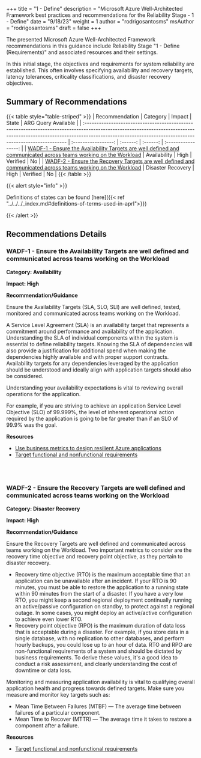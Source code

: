 +++
title = "1 - Define"
description = "Microsoft Azure Well-Architected Framework best practices and recommendations for the Reliability Stage - 1 - Define"
date = "9/18/23"
weight = 1
author = "rodrigosantosms"
msAuthor = "rodrigosantosms"
draft = false
+++

The presented Microsoft Azure Well-Architected Framework recommendations in this guidance include Reliability Stage "1 - Define (Requirements)" and associated resources and their settings.

In this initial stage, the objectives and requirements for system reliability are established. This often involves specifying availability and recovery targets, latency tolerances, criticality classifications, and disaster recovery objectives.

## Summary of Recommendations

{{< table style="table-striped" >}}
| Recommendation                                                                                                                                                                                                                      |  Category           |  Impact         |  State            | ARG Query Available |
| :---------------------------------------------------------------------------------------------------------------------------------------------------------------------------------------------------------------------------------- | :-----------------: | :------:        | :------:          | :-----------------: |
| [WADF-1 - Ensure the Availability Targets are well defined and communicated across teams working on the Workload](#wadf-1---ensure-the-availability-targets-are-well-defined-and-communicated-across-teams-working-on-the-workload) | Availability        | High            | Verified          |         No          |
| [WADF-2 - Ensure the Recovery Targets are well defined and communicated across teams working on the Workload](#wadf-2---ensure-the-recovery-targets-are-well-defined-and-communicated-across-teams-working-on-the-workload)         | Disaster Recovery   | High            | Verified          |         No          |
{{< /table >}}

{{< alert style="info" >}}

Definitions of states can be found [here]({{< ref "../../../_index.md#definitions-of-terms-used-in-aprl">}})

{{< /alert >}}

## Recommendations Details

### WADF-1 - Ensure the Availability Targets are well defined and communicated across teams working on the Workload

**Category: Availability**

**Impact: High**

**Recommendation/Guidance**

Ensure the Availability Targets (SLA, SLO, SLI) are well defined, tested, monitored and communicated across teams working on the Workload.

A Service Level Agreement (SLA) is an availability target that represents a commitment around performance and availability of the application. Understanding the SLA of individual components within the system is essential to define reliability targets. Knowing the SLA of dependencies will also provide a justification for additional spend when making the dependencies highly available and with proper support contracts. Availability targets for any dependencies leveraged by the application should be understood and ideally align with application targets should also be considered.

Understanding your availability expectations is vital to reviewing overall operations for the application.

For example, if you are striving to achieve an application Service Level Objective (SLO) of 99.999%, the level of inherent operational action required by the application is going to be far greater than if an SLO of 99.9% was the goal.

**Resources**

- [Use business metrics to design resilient Azure applications](https://learn.microsoft.com/ja-jp/azure/well-architected/resiliency/business-metrics#workload-availability-targets)
- [Target functional and nonfunctional requirements](https://learn.microsoft.com/ja-jp/azure/well-architected/resiliency/design-requirements)

<br><br>

### WADF-2 - Ensure the Recovery Targets are well defined and communicated across teams working on the Workload

**Category: Disaster Recovery**

**Impact: High**

**Recommendation/Guidance**

Ensure the Recovery Targets are well defined and communicated across teams working on the Workload.
Two important metrics to consider are the recovery time objective and recovery point objective, as they pertain to disaster recovery.

- Recovery time objective (RTO) is the maximum acceptable time that an application can be unavailable after an incident. If your RTO is 90 minutes, you must be able to restore the application to a running state within 90 minutes from the start of a disaster. If you have a very low RTO, you might keep a second regional deployment continually running an active/passive configuration on standby, to protect against a regional outage. In some cases, you might deploy an active/active configuration to achieve even lower RTO.
- Recovery point objective (RPO) is the maximum duration of data loss that is acceptable during a disaster. For example, if you store data in a single database, with no replication to other databases, and perform hourly backups, you could lose up to an hour of data.
RTO and RPO are non-functional requirements of a system and should be dictated by business requirements. To derive these values, it's a good idea to conduct a risk assessment, and clearly understanding the cost of downtime or data loss.

Monitoring and measuring application availability is vital to qualifying overall application health and progress towards defined targets. Make sure you measure and monitor key targets such as:

- Mean Time Between Failures (MTBF) — The average time between failures of a particular component.
- Mean Time to Recover (MTTR) — The average time it takes to restore a component after a failure.

**Resources**

- [Target functional and nonfunctional requirements](https://learn.microsoft.com/ja-jp/azure/well-architected/resiliency/design-requirements)

<br><br>
